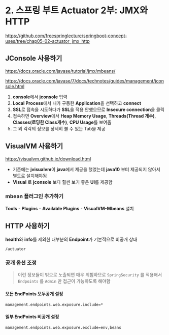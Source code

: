 # 2. 스프링 부트 Actuator 2부: JMX와 HTTP
https://github.com/freespringlecture/springboot-concept-uses/tree/chap05-02-actuator_jmx_http

## JConsole 사용하기
https://docs.oracle.com/javase/tutorial/jmx/mbeans/

https://docs.oracle.com/javase/7/docs/technotes/guides/management/jconsole.html

1. **console**에서 **jconsole** 입력
2. **Local Process**에서 내가 구동한 **Application**을 선택하고 **connect**
3. **SSL**로 접속을 시도하다가 **SSL**을 적용 안했으므로 **Insecure connection**을 클릭
4. 접속하면 **Overview**에서 **Heap Memory Usage**, **Threads(Thread 개수)**, **Classes(로딩한 Class개수)**, **CPU Usage**를 보여줌
5. 그 외 각각의 정보를 상세히 볼 수 있는 Tab을 제공

## VisualVM 사용하기
https://visualvm.github.io/download.html

- 기존에는 **jvisualvm**이 **java**에서 제공을 했었는데 **java10** 부터 제공되지 않아서 별도로 설치해야됨  
- **Visual** 로 **jconsole** 보다 훨씬 보기 좋은 **UI**를 제공함  

### mbean 플러그인 추가하기
**Tools** - **Plugins** - **Available Plugins** - **VisualVM-Mbeans** 설치

## HTTP 사용하기
**health**와 **info**를 제외한 대부분의 **Endpoint**가 기본적으로 ​비공개​ 상태

`/actuator`

### 공개 옵션 조정  
> 이런 정보들이 밖으로 노출되면 매우 위험하므로 `SpringSecurity` 를 적용해서 `Endpoints` 를 `Admin` 만 접근이 가능하도록 해야함  

#### 모든 EndPoints 모두공개 설정
`management.endpoints.web.exposure.include=*`

#### 일부 EndPoints 비공개 설정  
`management.endpoints.web.exposure.exclude=env,beans` 